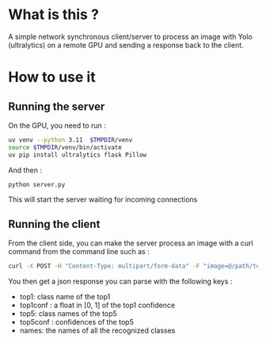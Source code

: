 # What is this ?

A simple network synchronous client/server to process an image with Yolo
(ultralytics) on a remote GPU and sending a response back to the client.


# How to use it

## Running the server

On the GPU, you need to run :

```bash
uv venv --python 3.11  $TMPDIR/venv
source $TMPDIR/venv/bin/activate
uv pip install ultralytics flask Pillow
```

And then :

```
python server.py
```

This will start the server waiting for incoming connections

## Running the client

From the client side, you can make the server process an image with a curl
command from the command line such as :

```bash
curl -X POST -H "Content-Type: multipart/form-data" -F "image=@/path/to/your/image.jpg"  http://remote_host_ip:5000/classify
```

You then get a json response you can parse with the following keys :

- top1: class name of the top1
- top1conf : a float in [0, 1] of the top1 confidence
- top5: class names of the top5
- top5conf : confidences of the top5
- names: the names of all the recognized classes
